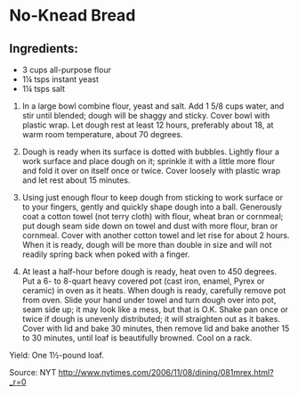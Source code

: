 No-Knead Bread
==============

Ingredients:
------------

* 3  cups all-purpose flour
* 1¼ tsps instant yeast
* 1¼ tsps salt


1. In a large bowl combine flour, yeast and salt. Add 1 5/8 cups water, and stir
until blended; dough will be shaggy and sticky. Cover bowl with plastic wrap.
Let dough rest at least 12 hours, preferably about 18, at warm room temperature,
about 70 degrees.

2. Dough is ready when its surface is dotted with bubbles. Lightly flour a work
surface and place dough on it; sprinkle it with a little more flour and fold it
over on itself once or twice. Cover loosely with plastic wrap and let rest about
15 minutes.

3. Using just enough flour to keep dough from sticking to work surface or to
your fingers, gently and quickly shape dough into a ball. Generously coat a
cotton towel (not terry cloth) with flour, wheat bran or cornmeal; put dough
seam side down on towel and dust with more flour, bran or cornmeal. Cover with
another cotton towel and let rise for about 2 hours. When it is ready, dough
will be more than double in size and will not readily spring back when poked
with a finger.

4. At least a half-hour before dough is ready, heat oven to 450 degrees. Put a
6- to 8-quart heavy covered pot (cast iron, enamel, Pyrex or ceramic) in oven as
it heats. When dough is ready, carefully remove pot from oven. Slide your hand
under towel and turn dough over into pot, seam side up; it may look like a mess,
but that is O.K. Shake pan once or twice if dough is unevenly distributed; it
will straighten out as it bakes. Cover with lid and bake 30 minutes, then remove
lid and bake another 15 to 30 minutes, until loaf is beautifully browned. Cool
on a rack.

Yield: One 1½-pound loaf.

Source: NYT http://www.nytimes.com/2006/11/08/dining/081mrex.html?_r=0
